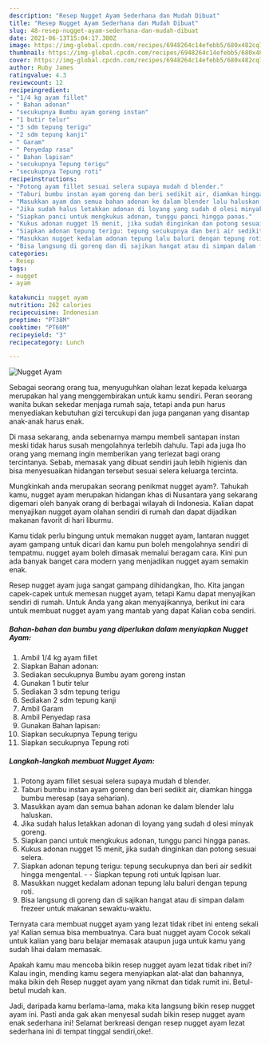 ```yaml
---
description: "Resep Nugget Ayam Sederhana dan Mudah Dibuat"
title: "Resep Nugget Ayam Sederhana dan Mudah Dibuat"
slug: 48-resep-nugget-ayam-sederhana-dan-mudah-dibuat
date: 2021-06-13T15:04:17.380Z
image: https://img-global.cpcdn.com/recipes/6948264c14efebb5/680x482cq70/nugget-ayam-foto-resep-utama.jpg
thumbnail: https://img-global.cpcdn.com/recipes/6948264c14efebb5/680x482cq70/nugget-ayam-foto-resep-utama.jpg
cover: https://img-global.cpcdn.com/recipes/6948264c14efebb5/680x482cq70/nugget-ayam-foto-resep-utama.jpg
author: Ruby James
ratingvalue: 4.3
reviewcount: 12
recipeingredient:
- "1/4 kg ayam fillet"
- " Bahan adonan"
- "secukupnya Bumbu ayam goreng instan"
- "1 butir telur"
- "3 sdm tepung terigu"
- "2 sdm tepung kanji"
- " Garam"
- " Penyedap rasa"
- " Bahan lapisan"
- "secukupnya Tepung terigu"
- "secukupnya Tepung roti"
recipeinstructions:
- "Potong ayam fillet sesuai selera supaya mudah d blender."
- "Taburi bumbu instan ayam goreng dan beri sedikit air, diamkan hingga bumbu meresap (saya seharian)."
- "Masukkan ayam dan semua bahan adonan ke dalam blender lalu haluskan."
- "Jika sudah halus letakkan adonan di loyang yang sudah d olesi minyak goreng."
- "Siapkan panci untuk mengkukus adonan, tunggu panci hingga panas."
- "Kukus adonan nugget 15 menit, jika sudah dinginkan dan potong sesuai selera."
- "Siapkan adonan tepung terigu: tepung secukupnya dan beri air sedikit hingga mengental.  Siapkan tepung roti untuk lqpisan luar."
- "Masukkan nugget kedalam adonan tepung lalu baluri dengan tepung roti."
- "Bisa langsung di goreng dan di sajikan hangat atau di simpan dalam frezeer untuk makanan sewaktu-waktu."
categories:
- Resep
tags:
- nugget
- ayam

katakunci: nugget ayam 
nutrition: 262 calories
recipecuisine: Indonesian
preptime: "PT38M"
cooktime: "PT60M"
recipeyield: "3"
recipecategory: Lunch

---
```



![Nugget Ayam](https://img-global.cpcdn.com/recipes/6948264c14efebb5/680x482cq70/nugget-ayam-foto-resep-utama.jpg)

Sebagai seorang orang tua, menyuguhkan olahan lezat kepada keluarga merupakan hal yang menggembirakan untuk kamu sendiri. Peran seorang  wanita bukan sekedar menjaga rumah saja, tetapi anda pun harus menyediakan kebutuhan gizi tercukupi dan juga panganan yang disantap anak-anak harus enak.

Di masa  sekarang, anda sebenarnya mampu membeli santapan instan meski tidak harus susah mengolahnya terlebih dahulu. Tapi ada juga lho orang yang memang ingin memberikan yang terlezat bagi orang tercintanya. Sebab, memasak yang dibuat sendiri jauh lebih higienis dan bisa menyesuaikan hidangan tersebut sesuai selera keluarga tercinta. 



Mungkinkah anda merupakan seorang penikmat nugget ayam?. Tahukah kamu, nugget ayam merupakan hidangan khas di Nusantara yang sekarang digemari oleh banyak orang di berbagai wilayah di Indonesia. Kalian dapat menyajikan nugget ayam olahan sendiri di rumah dan dapat dijadikan makanan favorit di hari liburmu.

Kamu tidak perlu bingung untuk memakan nugget ayam, lantaran nugget ayam gampang untuk dicari dan kamu pun boleh mengolahnya sendiri di tempatmu. nugget ayam boleh dimasak memalui beragam cara. Kini pun ada banyak banget cara modern yang menjadikan nugget ayam semakin enak.

Resep nugget ayam juga sangat gampang dihidangkan, lho. Kita jangan capek-capek untuk memesan nugget ayam, tetapi Kamu dapat menyajikan sendiri di rumah. Untuk Anda yang akan menyajikannya, berikut ini cara untuk membuat nugget ayam yang mantab yang dapat Kalian coba sendiri.

<!--inarticleads1-->

##### Bahan-bahan dan bumbu yang diperlukan dalam menyiapkan Nugget Ayam:

1. Ambil 1/4 kg ayam fillet
1. Siapkan  Bahan adonan:
1. Sediakan secukupnya Bumbu ayam goreng instan
1. Gunakan 1 butir telur
1. Sediakan 3 sdm tepung terigu
1. Sediakan 2 sdm tepung kanji
1. Ambil  Garam
1. Ambil  Penyedap rasa
1. Gunakan  Bahan lapisan:
1. Siapkan secukupnya Tepung terigu
1. Siapkan secukupnya Tepung roti




<!--inarticleads2-->

##### Langkah-langkah membuat Nugget Ayam:

1. Potong ayam fillet sesuai selera supaya mudah d blender.
1. Taburi bumbu instan ayam goreng dan beri sedikit air, diamkan hingga bumbu meresap (saya seharian).
1. Masukkan ayam dan semua bahan adonan ke dalam blender lalu haluskan.
1. Jika sudah halus letakkan adonan di loyang yang sudah d olesi minyak goreng.
1. Siapkan panci untuk mengkukus adonan, tunggu panci hingga panas.
1. Kukus adonan nugget 15 menit, jika sudah dinginkan dan potong sesuai selera.
1. Siapkan adonan tepung terigu: tepung secukupnya dan beri air sedikit hingga mengental. -  - Siapkan tepung roti untuk lqpisan luar.
1. Masukkan nugget kedalam adonan tepung lalu baluri dengan tepung roti.
1. Bisa langsung di goreng dan di sajikan hangat atau di simpan dalam frezeer untuk makanan sewaktu-waktu.




Ternyata cara membuat nugget ayam yang lezat tidak ribet ini enteng sekali ya! Kalian semua bisa membuatnya. Cara buat nugget ayam Cocok sekali untuk kalian yang baru belajar memasak ataupun juga untuk kamu yang sudah lihai dalam memasak.

Apakah kamu mau mencoba bikin resep nugget ayam lezat tidak ribet ini? Kalau ingin, mending kamu segera menyiapkan alat-alat dan bahannya, maka bikin deh Resep nugget ayam yang nikmat dan tidak rumit ini. Betul-betul mudah kan. 

Jadi, daripada kamu berlama-lama, maka kita langsung bikin resep nugget ayam ini. Pasti anda gak akan menyesal sudah bikin resep nugget ayam enak sederhana ini! Selamat berkreasi dengan resep nugget ayam lezat sederhana ini di tempat tinggal sendiri,oke!.

